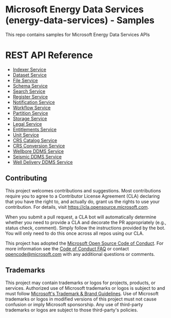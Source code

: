 # Microsoft Energy Data Services (energy-data-services) - Samples

This repo contains samples for Microsoft Energy Data Services APIs

# REST API Reference

* [Indexer Service](/rest-apis/index.html?page=/rest-apis/indexer_openapi.yaml)
* [Dataset Service](/rest-apis/index.html?page=/rest-apis/dataset_swagger.yaml)
* [File Service](/rest-apis/index.html?page=/rest-apis/file_service_openapi.yaml)
* [Schema Service](/rest-apis/index.html?page=/rest-apis/schema_openapi.yaml)
* [Search Service](/rest-apis/index.html?page=/rest-apis/search_openapi.yaml)
* [Register Service](/rest-apis/index.html?page=/rest-apis/register_openapi.yaml)
* [Notification Service](/rest-apis/index.html?page=/rest-apis/notification_openapi.yaml)
* [Workflow Service](/rest-apis/index.html?page=/rest-apis/workflow_openapi.yaml)
* [Partition Service](/rest-apis/index.html?page=/rest-apis/partition_openapi.yaml)
* [Storage Service](/rest-apis/index.html?page=/rest-apis/storage_openapi.yaml)
* [Legal Service](/rest-apis/index.html?page=/rest-apis/compliance_openapi.yaml)
* [Entitlements Service](/rest-apis/index.html?page=/rest-apis/entitlements_openapi.yaml)
* [Unit Service](/rest-apis/index.html?page=/rest-apis/unit_service_openapi_v3.yaml)
* [CRS Catalog Service](/rest-apis/index.html?page=/rest-apis/crs-catalog-openapi-v2.yaml)
* [CRS Conversion Service](/rest-apis/index.html?page=/rest-apis/crs_converter_openapi.yaml)
* [Wellbore DDMS Service](/rest-apis/index.html?page=/rest-apis/wellbore_ddms_openapi.yaml)
* [Seismic DDMS Service](/rest-apis/index.html?page=/rest-apis/seismic_ddms_openapi.yaml)
* [Well Delivery DDMS Service](/rest-apis/index.html?page=/rest-apis/welldelivery_ddms_openapi.yaml)

## Contributing

This project welcomes contributions and suggestions.  Most contributions require you to agree to a
Contributor License Agreement (CLA) declaring that you have the right to, and actually do, grant us
the rights to use your contribution. For details, visit https://cla.opensource.microsoft.com.

When you submit a pull request, a CLA bot will automatically determine whether you need to provide
a CLA and decorate the PR appropriately (e.g., status check, comment). Simply follow the instructions
provided by the bot. You will only need to do this once across all repos using our CLA.

This project has adopted the [Microsoft Open Source Code of Conduct](https://opensource.microsoft.com/codeofconduct/).
For more information see the [Code of Conduct FAQ](https://opensource.microsoft.com/codeofconduct/faq/) or
contact [opencode@microsoft.com](mailto:opencode@microsoft.com) with any additional questions or comments.

## Trademarks

This project may contain trademarks or logos for projects, products, or services. Authorized use of Microsoft
trademarks or logos is subject to and must follow
[Microsoft's Trademark & Brand Guidelines](https://www.microsoft.com/en-us/legal/intellectualproperty/trademarks/usage/general).
Use of Microsoft trademarks or logos in modified versions of this project must not cause confusion or imply Microsoft sponsorship.
Any use of third-party trademarks or logos are subject to those third-party's policies.